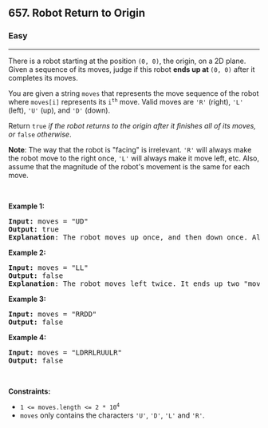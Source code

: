 <h2>657. Robot Return to Origin</h2><h3>Easy</h3><hr><div><p>There is a robot starting at the position <code>(0, 0)</code>, the origin, on a 2D plane. Given a sequence of its moves, judge if this robot <strong>ends up at </strong><code>(0, 0)</code> after it completes its moves.</p>

<p>You are given a string <code>moves</code> that represents the move sequence of the robot where <code>moves[i]</code> represents its <code>i<sup>th</sup></code> move. Valid moves are <code>'R'</code> (right), <code>'L'</code> (left), <code>'U'</code> (up), and <code>'D'</code> (down).</p>

<p>Return <code>true</code><em> if the robot returns to the origin after it finishes all of its moves, or </em><code>false</code><em> otherwise</em>.</p>

<p><strong>Note</strong>: The way that the robot is "facing" is irrelevant. <code>'R'</code> will always make the robot move to the right once, <code>'L'</code> will always make it move left, etc. Also, assume that the magnitude of the robot's movement is the same for each move.</p>

<p>&nbsp;</p>
<p><strong>Example 1:</strong></p>

<pre style="position: relative;"><strong>Input:</strong> moves = "UD"
<strong>Output:</strong> true
<strong>Explanation</strong>: The robot moves up once, and then down once. All moves have the same magnitude, so it ended up at the origin where it started. Therefore, we return true.
<div class="open_grepper_editor" title="Edit &amp; Save To Grepper"></div></pre>

<p><strong>Example 2:</strong></p>

<pre style="position: relative;"><strong>Input:</strong> moves = "LL"
<strong>Output:</strong> false
<strong>Explanation</strong>: The robot moves left twice. It ends up two "moves" to the left of the origin. We return false because it is not at the origin at the end of its moves.
<div class="open_grepper_editor" title="Edit &amp; Save To Grepper"></div></pre>

<p><strong>Example 3:</strong></p>

<pre style="position: relative;"><strong>Input:</strong> moves = "RRDD"
<strong>Output:</strong> false
<div class="open_grepper_editor" title="Edit &amp; Save To Grepper"></div></pre>

<p><strong>Example 4:</strong></p>

<pre style="position: relative;"><strong>Input:</strong> moves = "LDRRLRUULR"
<strong>Output:</strong> false
<div class="open_grepper_editor" title="Edit &amp; Save To Grepper"></div></pre>

<p>&nbsp;</p>
<p><strong>Constraints:</strong></p>

<ul>
	<li><code>1 &lt;= moves.length &lt;= 2 * 10<sup>4</sup></code></li>
	<li><code>moves</code> only contains the characters <code>'U'</code>, <code>'D'</code>, <code>'L'</code> and <code>'R'</code>.</li>
</ul>
</div>